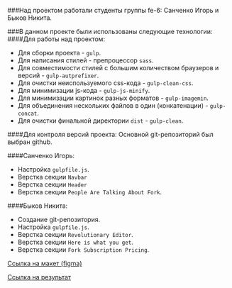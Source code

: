 ###Над проектом работали студенты группы fe-6:
Санченко Игорь и Быков Никита.

###В данном проекте были использованы следующие технологии:
####Для работы над проектом:
- Для сборки проекта - `gulp`.
- Для написания стилей - препроцессор `sass`.
- Для совместимости стилей с большим количеством браузеров и версий - `gulp-autprefixer`.
- Для очистки неиспользуемого css-кода - `gulp-clean-css`.
- Для минимизации js-кода - `gulp-js-minify`.
- Для минимизации картинок разных форматов - `gulp-imagemin`.
- Для объединения нескольких файлов в один (конкатенации) - `gulp-concat`.
- Для очистки финальной директории `dist` - `gulp-clean`.

####Для контроля версий проекта:
Основной git-репозиторий был выбран github.

####Санченко Игорь:
- Настройка `gulpfile.js`.
- Верстка секции `Navbar`
- Верстка секции `Header`
- Верстка секции `People Are Talking About Fork`.

####Быков Никита:
- Создание git-репозитория.
- Настройка `gulpfile.js`.
- Верстка секции `Revolutionary Editor`.
- Верстка секции `Here is what you get`.
- Верстка секции `Fork Subscription Pricing`.


[Ссылка на макет (figma)](https://www.figma.com/file/9lLwBJciU4yjDZBSnqqXSS/Forkio?node-id=4%3A2)

[Ссылка на результат](https://d1nosaurrr.github.io/step-project-forkio/)
